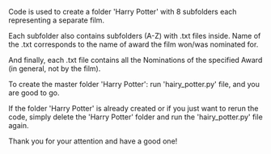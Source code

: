 Code is used to create a folder 'Harry Potter' with 8 subfolders each representing a separate film.

Each subfolder also contains subfolders (A-Z) with .txt files inside. Name of the .txt corresponds to the name of award the film won/was nominated for.

And finally, each .txt file contains all the Nominations of the specified Award (in general, not by the film).

To create the master folder 'Harry Potter': run 'hairy_potter.py' file, and you are good to go.

If the folder 'Harry Potter' is already created or if you just want to rerun the code, simply delete the 'Harry Potter' folder and run the 'hairy_potter.py' file again.

Thank you for your attention and have a good one!